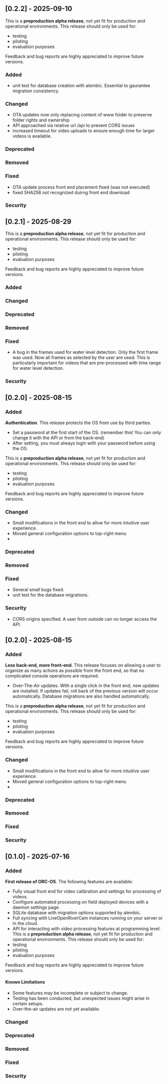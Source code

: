## [0.2.2] - 2025-09-10

This is a **preproduction alpha release**, not yet fit for production and operational environments.
This release should only be used for:
- testing
- piloting
- evaluation purposes

Feedback and bug reports are highly appreciated to improve future versions.

### Added
- unit test for database creation with alembic. Essential to gaurantee migration consistency.

### Changed
- OTA updates now only replacing content of www folder to preserve folder rights and ownership
- API approached via relative url /api to prevent CORS issues
- increased timeout for video uploads to ensure enough time for larger videos is available.

### Deprecated
### Removed
### Fixed
- OTA update process front end placement fixed (was not executed)
- fixed SHA256 not recognized duirng front end download

### Security

## [0.2.1] - 2025-08-29

This is a **preproduction alpha release**, not yet fit for production and operational environments.
This release should only be used for:
- testing
- piloting
- evaluation purposes

Feedback and bug reports are highly appreciated to improve future versions.

### Added
### Changed
### Deprecated
### Removed
### Fixed
- A bug in the frames used for water level detection. Only the first frame was used. Now all frames as selected
  by the user are used. This is particularly important for videos that are pre-processed with time range for water
  level detection.

### Security


## [0.2.0] - 2025-08-15
### Added
**Authentication**. This release protects the OS from use by third parties.
- Set a password at the first start of the OS. (remember this! You can only change it with the API or from the back-end)
- After setting, you must always login with your password before using the OS.

This is a **preproduction alpha release**, not yet fit for production and operational environments.
This release should only be used for:
- testing
- piloting
- evaluation purposes

Feedback and bug reports are highly appreciated to improve future versions.

### Changed
- Small modifications in the front end to allow for more intuitive user experience.
- Moved general configuration options to top-right menu
-
### Deprecated
### Removed
### Fixed
- Several small bugs fixed.
- unit test for the database migrations.
### Security
- CORS origins specified. A user from outside can no longer access the API.

## [0.2.0] - 2025-08-15
### Added
**Less back-end, more front-end**. This release focuses on allowing a user to organize
as many actions as possible from the front end, so that no complicated console operations
are required.
- Over-The-Air updates. With a single click in the front end, new updates are installed.
  If updates fail, roll back of the previous version will occur automatically. Database
  migrations are also handled automatically.

This is a **preproduction alpha release**, not yet fit for production and operational environments.
This release should only be used for:
- testing
- piloting
- evaluation purposes

Feedback and bug reports are highly appreciated to improve future versions.

### Changed
- Small modifications in the front end to allow for more intuitive user experience.
- Moved general configuration options to top-right menu
-
### Deprecated
### Removed
### Fixed
### Security


## [0.1.0] - 2025-07-16
### Added
**First release of ORC-OS**. The following features are available:
- Fully visual front end for video calibration and settings for processing of videos.
- Configure automated processing on field deployed devices with a daemon settings page.
- SQLite database with migration options supported by alembic.
- Full syncing with LiveOpenRiverCam instances running on your server or in the cloud.
- API for interacting with video processing features at programming level.
This is a **preproduction alpha release**, not yet fit for production and operational environments.
This release should only be used for:
- testing
- piloting
- evaluation purposes

Feedback and bug reports are highly appreciated to improve future versions.

#### Known Limitations
- Some features may be incomplete or subject to change.
- Testing has been conducted, but unexpected issues might arise in certain setups.
- Over-the-air updates are not yet available.

### Changed
### Deprecated
### Removed
### Fixed
### Security
